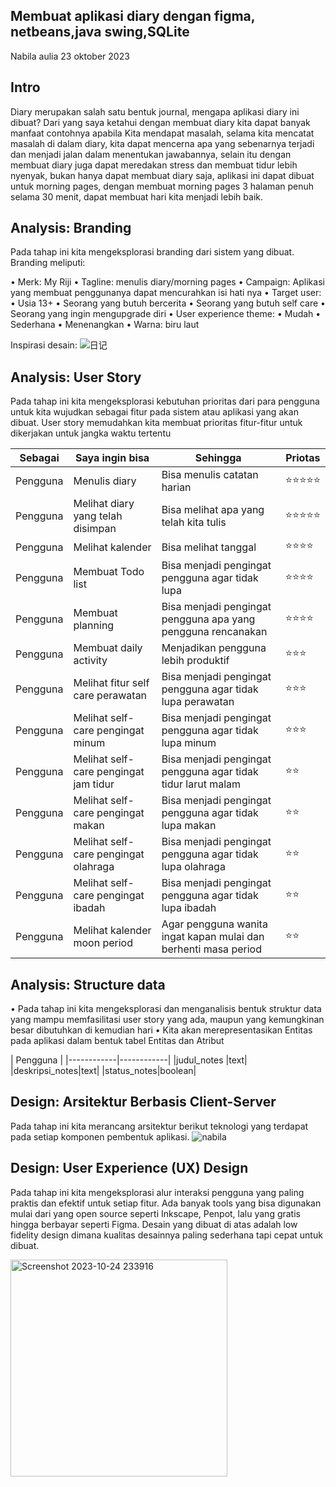 ## Membuat aplikasi diary dengan figma, netbeans,java swing,SQLite

Nabila aulia 23 oktober 2023

## Intro
Diary merupakan salah satu bentuk journal, mengapa aplikasi diary ini dibuat? Dari yang saya ketahui dengan membuat diary kita dapat banyak manfaat contohnya apabila Kita mendapat masalah, selama kita mencatat masalah di dalam diary, kita dapat mencerna apa yang sebenarnya terjadi dan menjadi jalan dalam menentukan jawabannya, selain itu dengan membuat diary juga dapat meredakan stress dan membuat tidur lebih nyenyak, bukan hanya dapat membuat diary saja, aplikasi ini dapat dibuat untuk morning pages, dengan membuat morning pages 3 halaman penuh selama 30 menit, dapat membuat hari kita menjadi lebih baik.

## Analysis: Branding
Pada tahap ini kita mengeksplorasi branding dari sistem yang dibuat. Branding meliputi:

•	Merk: My Riji
•	Tagline: menulis diary/morning pages 
•	Campaign: Aplikasi yang membuat penggunanya dapat mencurahkan isi hati nya
•	Target user: 
•	Usia 13+
•	Seorang yang butuh bercerita
•	Seorang yang butuh self care
•	Seorang yang ingin mengupgrade diri
•	User experience theme:
•	Mudah
•	Sederhana
•	Menenangkan
•	Warna: biru laut

Inspirasi desain:
![日记](https://github.com/nabilaaulia15/membuatteknologiinformasi/assets/144403573/783d8c4b-f468-4cb6-9a52-21fd4dff4452)

## Analysis: User Story

Pada tahap ini kita mengeksplorasi kebutuhan prioritas dari para pengguna untuk kita wujudkan sebagai fitur pada sistem atau aplikasi yang akan dibuat. User story  memudahkan kita membuat prioritas fitur-fitur untuk dikerjakan untuk jangka waktu tertentu

| Sebagai | Saya ingin bisa | Sehingga | Priotas |
|---------|---------|---------|---------|
|Pengguna |Menulis diary |Bisa menulis catatan harian|⭐⭐⭐⭐⭐|
|Pengguna |Melihat diary yang telah disimpan|Bisa melihat apa yang telah kita tulis|⭐⭐⭐⭐⭐|
|Pengguna |Melihat kalender|Bisa melihat tanggal|⭐⭐⭐⭐|
|Pengguna |Membuat Todo list|Bisa menjadi pengingat pengguna agar tidak lupa|⭐⭐⭐⭐|
|Pengguna |Membuat planning|Bisa menjadi pengingat pengguna apa yang pengguna rencanakan|⭐⭐⭐⭐|
|Pengguna |Membuat daily activity|Menjadikan pengguna lebih produktif|⭐⭐⭐|
|Pengguna |Melihat fitur self care perawatan|Bisa menjadi pengingat pengguna agar tidak lupa perawatan|⭐⭐⭐|
|Pengguna |Melihat self-care pengingat minum|Bisa menjadi pengingat pengguna agar tidak lupa minum|⭐⭐⭐|
|Pengguna |Melihat self-care pengingat jam tidur|Bisa menjadi pengingat pengguna agar tidak tidur larut malam|⭐⭐|
|Pengguna |Melihat self-care pengingat makan|Bisa menjadi pengingat pengguna agar tidak lupa makan|⭐⭐|
|Pengguna |Melihat self-care pengingat olahraga|Bisa menjadi pengingat pengguna agar tidak lupa olahraga|⭐⭐|
|Pengguna |Melihat self-care pengingat ibadah|Bisa menjadi pengingat pengguna agar tidak lupa ibadah|⭐⭐|
|Pengguna |Melihat kalender moon period|Agar pengguna wanita ingat kapan mulai dan berhenti masa period|⭐⭐|

## Analysis: Structure data

•	Pada tahap ini kita mengeksplorasi dan menganalisis bentuk struktur data yang mampu memfasilitasi user story yang ada, maupun yang kemungkinan besar dibutuhkan di kemudian hari
•	Kita akan merepresentasikan Entitas pada aplikasi dalam bentuk tabel Entitas dan Atribut

|         Pengguna        |
|------------|------------|
|judul_notes |text|
|deskripsi_notes|text|
|status_notes|boolean|

## Design: Arsitektur Berbasis Client-Server

Pada tahap ini kita merancang arsitektur berikut teknologi yang terdapat pada setiap komponen pembentuk aplikasi.
![nabila](https://github.com/nabilaaulia15/membuatteknologiinformasi/assets/144403573/96f7d546-6387-4bdb-bf47-2a41a748fe9e)

## Design: User Experience (UX) Design

Pada tahap ini kita mengeksplorasi alur interaksi pengguna yang paling praktis dan efektif untuk setiap fitur.
Ada banyak tools yang bisa digunakan mulai dari yang open source seperti Inkscape, Penpot, lalu yang gratis hingga berbayar seperti Figma.
Desain yang dibuat di atas adalah low fidelity design dimana kualitas desainnya paling sederhana tapi cepat untuk dibuat.

<img width="347" alt="Screenshot 2023-10-24 233916" src="https://github.com/nabilaaulia15/membuatteknologiinformasi/assets/144403573/1bd3b081-f759-48a0-b459-851c60e1f832">
